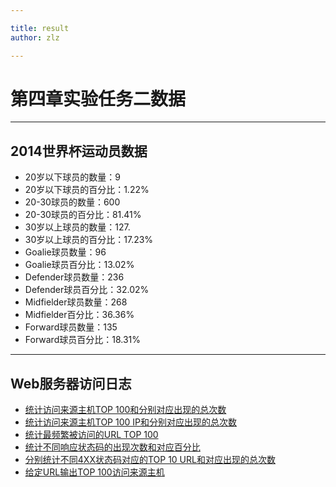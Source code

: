 ```yaml
---

title: result
author: zlz

---
```


# 第四章实验任务二数据

---

## 2014世界杯运动员数据

* 20岁以下球员的数量：9
* 20岁以下球员的百分比：1.22%
* 20-30球员的数量：600
* 20-30球员的百分比：81.41%
* 30岁以上球员的数量：127.
* 30岁以上球员的百分比：17.23%
* Goalie球员数量：96
* Goalie球员百分比：13.02%
* Defender球员数量：236
* Defender球员百分比：32.02%
* Midfielder球员数量：268
* Midfielder百分比：36.36%
* Forward球员数量：135
* Forward球员百分比：18.31%

---

## Web服务器访问日志

* [统计访问来源主机TOP 100和分别对应出现的总次数](result/来源主机TOP100和分别对应出现的总次数.txt)
* [统计访问来源主机TOP 100 IP和分别对应出现的总次数](result/访问来源主机TOP100IP和分别对应出现的总次数.txt)
* [统计最频繁被访问的URL TOP 100](result/统计最频繁被访问的URLTOP100.txt)
* [统计不同响应状态码的出现次数和对应百分比](result/不同响应状态码的出现次数和对应百分比.txt)
* [分别统计不同4XX状态码对应的TOP 10 URL和对应出现的总次数](result/统计不同4XX状态码对应的TOP10URL和对应出现的总次数.txt)
* [给定URL输出TOP 100访问来源主机](result/给定URL输出TOP100访问来源主机.txt)